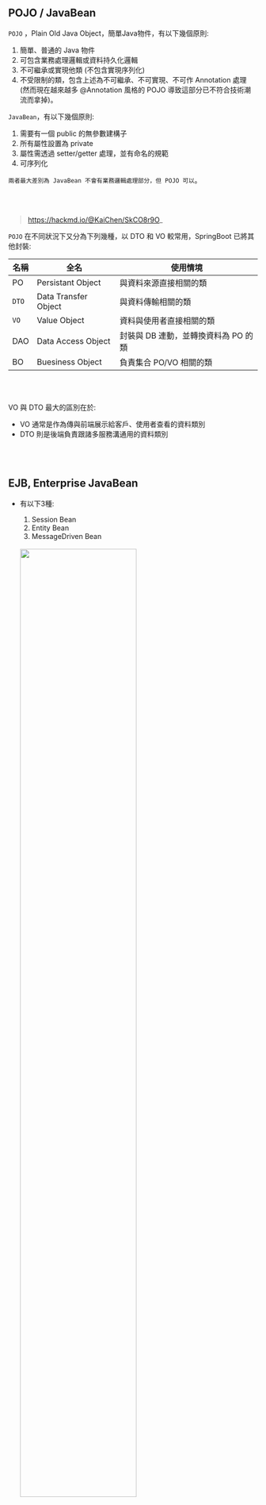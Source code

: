 ## POJO / JavaBean
`POJO` ，Plain Old Java Object，簡單Java物件，有以下幾個原則:
1. 簡單、普通的 Java 物件
2. 可包含業務處理邏輯或資料持久化邏輯
3. 不可繼承或實現他類 (不包含實現序列化)
4. 不受限制的類，包含上述為不可繼承、不可實現、不可作 Annotation 處理 (然而現在越來越多 @Annotation 風格的 POJO 導致這部分已不符合技術潮流而拿掉)。

`JavaBean`，有以下幾個原則: 

1. 需要有一個 public 的無參數建構子
2. 所有屬性設置為 private
3. 屬性需透過 setter/getter 處理，並有命名的規範
4. 可序列化

`兩者最大差別為 JavaBean 不會有業務邏輯處理部分，但 POJO 可以`。

<br/>

<br/>

> https://hackmd.io/@KaiChen/SkCO8r9O_


`POJO` 在不同狀況下又分為下列幾種，以 DTO 和 VO 較常用，SpringBoot 已將其他封裝:

|名稱|全名|使用情境|
|--|--|--|
|PO|Persistant Object|與資料來源直接相關的類|
|`DTO`|Data Transfer Object|與資料傳輸相關的類|
|`VO`|Value Object|資料與使用者直接相關的類|
|DAO|Data Access Object|封裝與 DB 連動，並轉換資料為 PO 的類|
|BO|Buesiness Object|負責集合 PO/VO 相關的類|

<br/>

<br/>

VO 與 DTO 最大的區別在於:

* VO 通常是作為傳與前端展示給客戶、使用者查看的資料類別
* DTO 則是後端負責跟諸多服務溝通用的資料類別


<br/>

<br/>

## EJB, Enterprise JavaBean
* 有以下3種:

    1. Session Bean
    2. Entity Bean
    3. MessageDriven Bean

    <br/>

    <img src="https://upload.wikimedia.org/wikipedia/commons/0/0c/Java_EE_Enterprise_Java_Bean.JPG" width="70%">